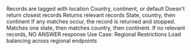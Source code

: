 Records are tagged with location
	Country, continent, or default
Doesn't return closest records
	Returns relevant records
		State, country, then continent
			If any matches occur, the record is returned and stopped.
				Matches one state, then matches country, then continent.
	If no relevant records, NO ANSWER response
Use Case:
	Regional Restrictions
	Load balancing across regional endpoints